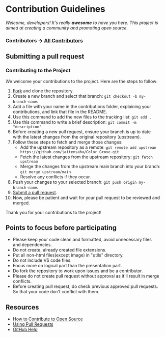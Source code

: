 
# Contribution Guidelines

*Welcome, developers! It's really **awesome** to have you here. This project is aimed at creating a community and promoting open source.*

### Contributors -> [All Contributors](https://github.com/jaitensahu/Color_Grove/graphs/contributors)

## Submitting a pull request

### Contributing to the Project

We welcome your contributions to the project. Here are the steps to follow:

1. [Fork](https://github.com/jaitensahu/Color_Grove/fork) and clone the repository.
2. Create a new branch and select that branch: `git checkout -b my-branch-name`.
3. Add a file with your name in the contributions folder, explaining your contributions, and link that file in the README.
4. Use this command to add the new files to the tracking list: `git add .`
5. Use this command to write a brief description: `git commit -m "description"`
6. Before creating a new pull request, ensure your branch is up to date with the latest changes from the original repository (upstream).
7. Follow these steps to fetch and merge those changes:
   - Add the upstream repository as a remote: `git remote add upstream https://github.com/jaitensahu/Color_Grove.git`
   - Fetch the latest changes from the upstream repository: `git fetch upstream`
   - Merge the changes from the upstream main branch into your branch: `git merge upstream/main`
   - Resolve any conflicts if they occur.
8. Push your changes to your selected branch: `git push origin my-branch-name`.
9. [Submit a pull request](https://github.com/jaitensahu/Color_Grove/compare).
10. Now, please be patient and wait for your pull request to be reviewed and merged.

Thank you for your contributions to the project!


## Points to focus before participating

- Please keep your code clean and formatted, avoid unnecessary files and dependencies.
- Do not create, already created file extensions.
- Put all non-html files(except image) in "utils" directory.
- Do not include VS code files.
- Focus more on logical part than the presentation part.
- Do fork the repository to work upon issues and be a contributor.
- Please do not create pull request without approval as it'll result in merge conflicts.
- Before creating pull request, do check previous approved pull requests. So that your code don't conflict with them.

## Resources

- [How to Contribute to Open Source](https://opensource.guide/how-to-contribute/)
- [Using Pull Requests](https://help.github.com/articles/about-pull-requests/)
- [GitHub Help](https://help.github.com)
